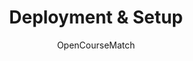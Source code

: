 ---
weight: 600
title: "Deployment & Setup"
description: "TODO"
icon: "settings_suggest"
author: "OpenCourseMatch"
---